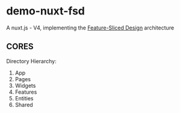 # demo-nuxt-fsd

A nuxt.js - V4, implementing the [Feature-Sliced Design](https://feature-sliced.design/) architecture

## CORES

Directory Hierarchy:

1. App
2. Pages
3. Widgets
4. Features
5. Entities
6. Shared